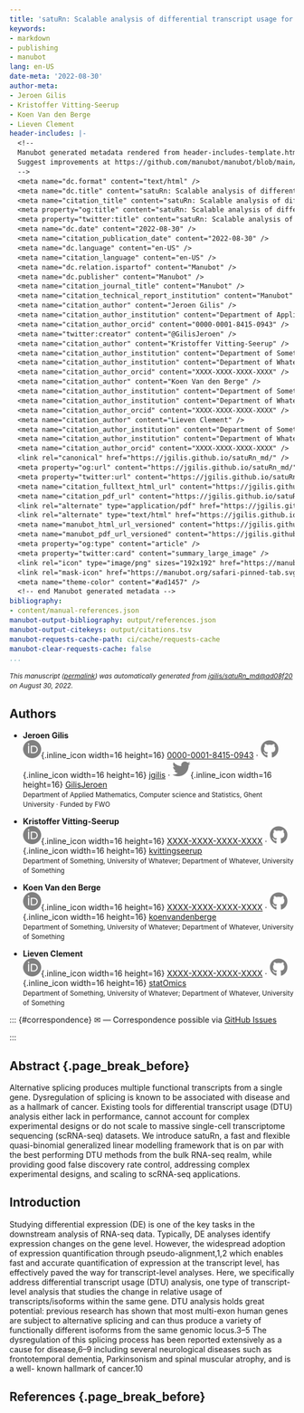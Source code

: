 ```yaml
---
title: 'satuRn: Scalable analysis of differential transcript usage for bulk and single-cell RNA-sequencing applications'
keywords:
- markdown
- publishing
- manubot
lang: en-US
date-meta: '2022-08-30'
author-meta:
- Jeroen Gilis
- Kristoffer Vitting-Seerup
- Koen Van den Berge
- Lieven Clement
header-includes: |-
  <!--
  Manubot generated metadata rendered from header-includes-template.html.
  Suggest improvements at https://github.com/manubot/manubot/blob/main/manubot/process/header-includes-template.html
  -->
  <meta name="dc.format" content="text/html" />
  <meta name="dc.title" content="satuRn: Scalable analysis of differential transcript usage for bulk and single-cell RNA-sequencing applications" />
  <meta name="citation_title" content="satuRn: Scalable analysis of differential transcript usage for bulk and single-cell RNA-sequencing applications" />
  <meta property="og:title" content="satuRn: Scalable analysis of differential transcript usage for bulk and single-cell RNA-sequencing applications" />
  <meta property="twitter:title" content="satuRn: Scalable analysis of differential transcript usage for bulk and single-cell RNA-sequencing applications" />
  <meta name="dc.date" content="2022-08-30" />
  <meta name="citation_publication_date" content="2022-08-30" />
  <meta name="dc.language" content="en-US" />
  <meta name="citation_language" content="en-US" />
  <meta name="dc.relation.ispartof" content="Manubot" />
  <meta name="dc.publisher" content="Manubot" />
  <meta name="citation_journal_title" content="Manubot" />
  <meta name="citation_technical_report_institution" content="Manubot" />
  <meta name="citation_author" content="Jeroen Gilis" />
  <meta name="citation_author_institution" content="Department of Applied Mathematics, Computer science and Statistics, Ghent University" />
  <meta name="citation_author_orcid" content="0000-0001-8415-0943" />
  <meta name="twitter:creator" content="@GilisJeroen" />
  <meta name="citation_author" content="Kristoffer Vitting-Seerup" />
  <meta name="citation_author_institution" content="Department of Something, University of Whatever" />
  <meta name="citation_author_institution" content="Department of Whatever, University of Something" />
  <meta name="citation_author_orcid" content="XXXX-XXXX-XXXX-XXXX" />
  <meta name="citation_author" content="Koen Van den Berge" />
  <meta name="citation_author_institution" content="Department of Something, University of Whatever" />
  <meta name="citation_author_institution" content="Department of Whatever, University of Something" />
  <meta name="citation_author_orcid" content="XXXX-XXXX-XXXX-XXXX" />
  <meta name="citation_author" content="Lieven Clement" />
  <meta name="citation_author_institution" content="Department of Something, University of Whatever" />
  <meta name="citation_author_institution" content="Department of Whatever, University of Something" />
  <meta name="citation_author_orcid" content="XXXX-XXXX-XXXX-XXXX" />
  <link rel="canonical" href="https://jgilis.github.io/satuRn_md/" />
  <meta property="og:url" content="https://jgilis.github.io/satuRn_md/" />
  <meta property="twitter:url" content="https://jgilis.github.io/satuRn_md/" />
  <meta name="citation_fulltext_html_url" content="https://jgilis.github.io/satuRn_md/" />
  <meta name="citation_pdf_url" content="https://jgilis.github.io/satuRn_md/manuscript.pdf" />
  <link rel="alternate" type="application/pdf" href="https://jgilis.github.io/satuRn_md/manuscript.pdf" />
  <link rel="alternate" type="text/html" href="https://jgilis.github.io/satuRn_md/v/ad08f202c2975a9b0089ac61d056847f02e1152f/" />
  <meta name="manubot_html_url_versioned" content="https://jgilis.github.io/satuRn_md/v/ad08f202c2975a9b0089ac61d056847f02e1152f/" />
  <meta name="manubot_pdf_url_versioned" content="https://jgilis.github.io/satuRn_md/v/ad08f202c2975a9b0089ac61d056847f02e1152f/manuscript.pdf" />
  <meta property="og:type" content="article" />
  <meta property="twitter:card" content="summary_large_image" />
  <link rel="icon" type="image/png" sizes="192x192" href="https://manubot.org/favicon-192x192.png" />
  <link rel="mask-icon" href="https://manubot.org/safari-pinned-tab.svg" color="#ad1457" />
  <meta name="theme-color" content="#ad1457" />
  <!-- end Manubot generated metadata -->
bibliography:
- content/manual-references.json
manubot-output-bibliography: output/references.json
manubot-output-citekeys: output/citations.tsv
manubot-requests-cache-path: ci/cache/requests-cache
manubot-clear-requests-cache: false
...
```







<small><em>
This manuscript
([permalink](https://jgilis.github.io/satuRn_md/v/ad08f202c2975a9b0089ac61d056847f02e1152f/))
was automatically generated
from [jgilis/satuRn_md@ad08f20](https://github.com/jgilis/satuRn_md/tree/ad08f202c2975a9b0089ac61d056847f02e1152f)
on August 30, 2022.
</em></small>

## Authors



+ **Jeroen Gilis**
  <br>
    ![ORCID icon](images/orcid.svg){.inline_icon width=16 height=16}
    [0000-0001-8415-0943](https://orcid.org/0000-0001-8415-0943)
    · ![GitHub icon](images/github.svg){.inline_icon width=16 height=16}
    [jgilis](https://github.com/jgilis)
    · ![Twitter icon](images/twitter.svg){.inline_icon width=16 height=16}
    [GilisJeroen](https://twitter.com/GilisJeroen)<br>
  <small>
     Department of Applied Mathematics, Computer science and Statistics, Ghent University
     · Funded by FWO
  </small>

+ **Kristoffer Vitting-Seerup**
  <br>
    ![ORCID icon](images/orcid.svg){.inline_icon width=16 height=16}
    [XXXX-XXXX-XXXX-XXXX](https://orcid.org/XXXX-XXXX-XXXX-XXXX)
    · ![GitHub icon](images/github.svg){.inline_icon width=16 height=16}
    [kvittingseerup](https://github.com/kvittingseerup)<br>
  <small>
     Department of Something, University of Whatever; Department of Whatever, University of Something
  </small>

+ **Koen Van den Berge**
  <br>
    ![ORCID icon](images/orcid.svg){.inline_icon width=16 height=16}
    [XXXX-XXXX-XXXX-XXXX](https://orcid.org/XXXX-XXXX-XXXX-XXXX)
    · ![GitHub icon](images/github.svg){.inline_icon width=16 height=16}
    [koenvandenberge](https://github.com/koenvandenberge)<br>
  <small>
     Department of Something, University of Whatever; Department of Whatever, University of Something
  </small>

+ **Lieven Clement**
  <br>
    ![ORCID icon](images/orcid.svg){.inline_icon width=16 height=16}
    [XXXX-XXXX-XXXX-XXXX](https://orcid.org/XXXX-XXXX-XXXX-XXXX)
    · ![GitHub icon](images/github.svg){.inline_icon width=16 height=16}
    [statOmics](https://github.com/statOmics)<br>
  <small>
     Department of Something, University of Whatever; Department of Whatever, University of Something
  </small>


::: {#correspondence}
✉ — Correspondence possible via [GitHub Issues](https://github.com/jgilis/satuRn_md/issues)

:::


## Abstract {.page_break_before}

Alternative splicing produces multiple functional transcripts from a single gene. Dysregulation of splicing is known to be associated with disease and as a hallmark of cancer. Existing tools for differential transcript usage (DTU) analysis either lack in performance, cannot account for complex experimental designs or do not scale to massive single-cell transcriptome sequencing (scRNA-seq) datasets. We introduce satuRn, a fast and flexible quasi-binomial generalized linear modelling framework that is on par with the best performing DTU methods from the bulk RNA-seq realm, while providing good false discovery rate control, addressing complex experimental designs, and scaling to scRNA-seq applications.

## Introduction

Studying differential expression (DE) is one of the key tasks in the downstream analysis of RNA-seq data. Typically, DE analyses identify expression changes on the gene level. However, the widespread adoption of expression quantification through pseudo-alignment,1,2 which enables fast and accurate quantification of expression at the transcript level, has effectively paved the way for transcript-level analyses. Here, we specifically address differential transcript usage (DTU) analysis, one type of transcript-level analysis that studies the change in relative usage of transcripts/isoforms within the same gene. DTU analysis holds great potential: previous research has shown that most multi-exon human genes are subject to alternative splicing and can thus produce a variety of functionally different isoforms from the same genomic locus.3–5 The dysregulation of this splicing process has been reported extensively as a cause for disease,6–9 including several neurological diseases such as frontotemporal dementia, Parkinsonism and spinal muscular atrophy, and is a well- known hallmark of cancer.10

## References {.page_break_before}

<!-- Explicitly insert bibliography here -->
<div id="refs"></div>
